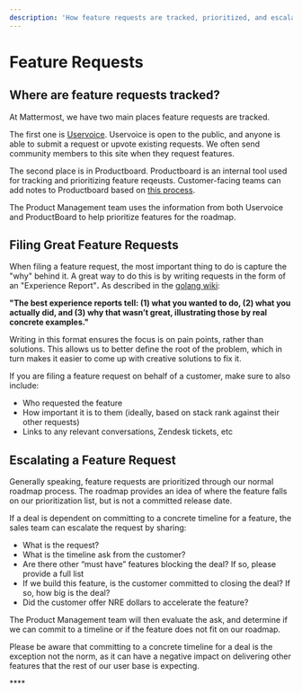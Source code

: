 ```yaml
---
description: 'How feature requests are tracked, prioritized, and escalated.'
---
```


# Feature Requests

## **Where are feature requests tracked?** 

At Mattermost, we have two main places feature requests are tracked. 

The first one is [Uservoice](https://mattermost.uservoice.com/forums/306457-general). Uservoice is open to the public, and anyone is able to submit a request or upvote existing requests. We often send community members to this site when they request features. 

The second place is in Productboard. Productboard is an internal tool used for tracking and prioritizing feature reqeusts. Customer-facing teams can add notes to Productboard based on [this process](https://handbook.mattermost.com/operations/research-and-development/product/how-to-guides-for-product/how-to-use-productboard#2-day-in-the-life-of-a-customer-support-manager-customer-success-manager-or-solution-architect).

The Product Management team uses the information from both Uservoice and ProductBoard to help prioritize features for the roadmap. 

## **Filing Great Feature Requests**

When filing a feature request, the most important thing to do is capture the "why" behind it. A great way to do this is by writing requests in the form of an "Experience Report"**.** As described in the [golang wiki](https://github.com/golang/go/wiki/ExperienceReports):   
  
**"The best experience reports tell: \(1\) what you wanted to do, \(2\) what you actually did, and \(3\) why that wasn’t great, illustrating those by real concrete examples."**

Writing in this format ensures the focus is on pain points, rather than solutions. This allows us to better define the root of the problem, which in turn makes it easier to come up with creative solutions to fix it. 

If you are filing a feature request on behalf of a customer, make sure to also include: 

* Who requested the feature 
* How important it is to them \(ideally, based on stack rank against their other requests\) 
* Links to any relevant conversations, Zendesk tickets, etc

## **Escalating a Feature Request**

Generally speaking, feature requests are prioritized through our normal roadmap process. The roadmap provides an idea of where the feature falls on our prioritization list, but is not a committed release date. 

If a deal is dependent on committing to a concrete timeline for a feature, the sales team can escalate the request by sharing: 

* What is the request? 
* What is the timeline ask from the customer?
* Are there other “must have” features blocking the deal? If so, please provide a full list
* If we build this feature, is the customer committed to closing the deal? If so, how big is the deal? 
* Did the customer offer NRE dollars to accelerate the feature?

The Product Management team will then evaluate the ask, and determine if we can commit to a timeline or if the feature does not fit on our roadmap. 

Please be aware that committing to a concrete timeline for a deal is the exception not the norm, as it can have a negative impact on delivering other features that the rest of our user base is expecting. 

\*\*\*\*

  
  



